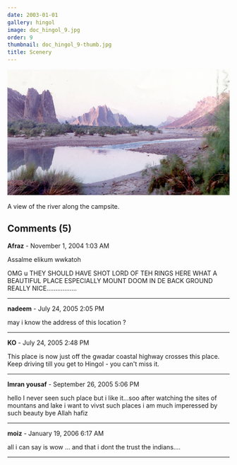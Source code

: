 ```yaml
---
date: 2003-01-01
gallery: hingol
image: doc_hingol_9.jpg
order: 9
thumbnail: doc_hingol_9-thumb.jpg
title: Scenery
---
```


![Scenery](./doc_hingol_9.jpg)

A view of the river along the campsite.

<div id="comments">

## Comments (5)

**Afraz** - November  1, 2004  1:03 AM

Assalme elikum wwkatoh

OMG u THEY SHOULD HAVE SHOT LORD OF TEH RINGS HERE WHAT A BEAUTIFUL PLACE ESPECIALLY MOUNT DOOM IN DE BACK GROUND REALLY NICE.................

---

**nadeem** - July 24, 2005  2:05 PM

may i know the address of this location ?

---

**KO** - July 24, 2005  2:48 PM

This place is now just off the gwadar coastal highway crosses this place. Keep driving till you get to Hingol - you can't miss it.

---

**Imran yousaf** - September 26, 2005  5:06 PM

hello
I never seen such place but i like it...soo after watching the sites of mountans and lake i want to vivst such places i am much imperessed by such beauty bye Allah hafiz

---

**moiz** - January 19, 2006  6:17 AM

all i can say is wow ... and that i dont the trust the indians....

---

</div>